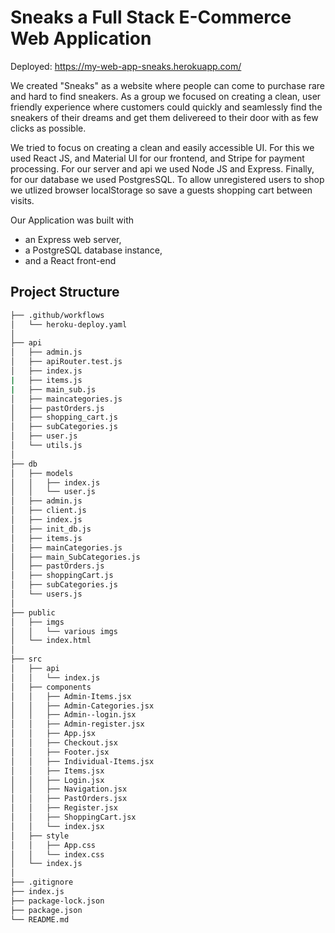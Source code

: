 # Sneaks a Full Stack E-Commerce Web Application
Deployed: https://my-web-app-sneaks.herokuapp.com/


We created "Sneaks" as a website where people can come to purchase rare and hard to find sneakers. As a group we focused on creating a clean, user friendly experience where customers could quickly and seamlessly find the sneakers of their dreams and get them delivereed to their door with as few clicks as possible.

We tried to focus on creating a clean and easily accessible UI. For this we used React JS, and Material UI for our frontend, and Stripe for payment processing. For our server and api we used Node JS and Express. Finally, for our database we used PostgresSQL. To allow unregistered users to shop we utlized browser localStorage so save a guests shopping cart between visits.


Our Application was built with
- an Express web server,
- a PostgreSQL database instance,
- and a React front-end


## Project Structure

```bash
├── .github/workflows
│   └── heroku-deploy.yaml
│  
├── api
│   ├── admin.js
│   ├── apiRouter.test.js
│   ├── index.js
|   ├── items.js
|   ├── main_sub.js
│   ├── maincategories.js
│   ├── pastOrders.js
│   ├── shopping_cart.js
│   ├── subCategories.js
│   ├── user.js
│   └── utils.js
│
├── db
│   ├── models
│   │   ├── index.js
│   │   └── user.js
│   ├── admin.js
│   ├── client.js
│   ├── index.js
│   ├── init_db.js
│   ├── items.js
│   ├── mainCategories.js
│   ├── main_SubCategories.js
│   ├── pastOrders.js
│   ├── shoppingCart.js
│   ├── subCategories.js
│   └── users.js
│
├── public
│   ├── imgs
│   │   └── various imgs
│   └── index.html
│
├── src
│   ├── api
│   │   └── index.js
│   ├── components
│   │   ├── Admin-Items.jsx
│   │   ├── Admin-Categories.jsx
│   │   ├── Admin--login.jsx
│   │   ├── Admin-register.jsx
│   │   ├── App.jsx
│   │   ├── Checkout.jsx
│   │   ├── Footer.jsx
│   │   ├── Individual-Items.jsx
│   │   ├── Items.jsx
│   │   ├── Login.jsx
│   │   ├── Navigation.jsx
│   │   ├── PastOrders.jsx
│   │   ├── Register.jsx
│   │   ├── ShoppingCart.jsx
│   │   └── index.jsx
│   ├── style
│   │   ├── App.css
│   │   └── index.css
│   └── index.js
│
├── .gitignore
├── index.js
├── package-lock.json
├── package.json
└── README.md
```



